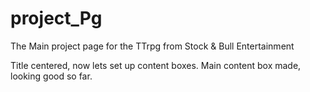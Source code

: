 # project_Pg
The Main project page for the TTrpg from Stock &amp; Bull Entertainment

Title centered, now lets set up content boxes.
Main content box made, looking good so far.